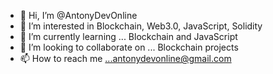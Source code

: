 - 👋 Hi, I’m @AntonyDevOnline
- 👀 I’m interested in Blockchain, Web3.0, JavaScript, Solidity
- 🌱 I’m currently learning ... Blockchain and JavaScript
- 💞️ I’m looking to collaborate on ... Blockchain projects
- 📫 How to reach me ...antonydevonline@gmail.com


